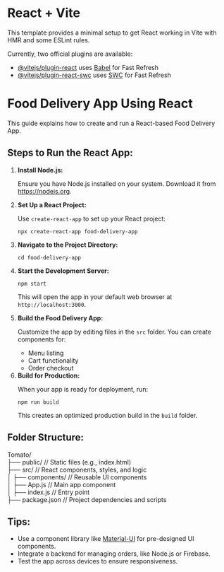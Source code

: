 # React + Vite

This template provides a minimal setup to get React working in Vite with HMR and some ESLint rules.

Currently, two official plugins are available:

- [@vitejs/plugin-react](https://github.com/vitejs/vite-plugin-react/blob/main/packages/plugin-react/README.md) uses [Babel](https://babeljs.io/) for Fast Refresh
- [@vitejs/plugin-react-swc](https://github.com/vitejs/vite-plugin-react-swc) uses [SWC](https://swc.rs/) for Fast Refresh

<p>
  <h1>Food Delivery App Using React</h1>
<p>This guide explains how to create and run a React-based Food Delivery App.</p>
<h2>Steps to Run the React App:</h2>
<ol>
  <li>
                <b>Install Node.js:</b>
                <p>Ensure you have Node.js installed on your system. Download it from <a href="https://nodejs.org" target="_blank">https://nodejs.org</a>.</p>
            </li>
            <li>
                <b>Set Up a React Project:</b>
                <p>Use <code>create-react-app</code> to set up your React project:</p>
                <pre><code>npx create-react-app food-delivery-app</code></pre>
            </li>
            <li>
                <b>Navigate to the Project Directory:</b>
                <pre><code>cd food-delivery-app</code></pre>
            </li>
            <li>
                <b>Start the Development Server:</b>
                <pre><code>npm start</code></pre>
                <p>This will open the app in your default web browser at <code>http://localhost:3000</code>.</p>
            </li>
            <li>
                <b>Build the Food Delivery App:</b>
                <p>Customize the app by editing files in the <code>src</code> folder. You can create components for:</p>
                <ul>
                    <li>Menu listing</li>
                    <li>Cart functionality</li>
                    <li>Order checkout</li>
                </ul>
            </li>
            <li>
                <b>Build for Production:</b>
                <p>When your app is ready for deployment, run:</p>
                <pre><code>npm run build</code></pre>
                <p>This creates an optimized production build in the <code>build</code> folder.</p>
            </li>
</ol>

<h2>Folder Structure:</h2>

Tomato/<br>
├── public/       // Static files (e.g., index.html)<br>
├── src/          // React components, styles, and logic<br>
│   ├── components/  // Reusable UI components<br>
│   ├── App.js       // Main app component<br>
│   ├── index.js     // Entry point<br>
├── package.json  // Project dependencies and scripts<br>

<h2>Tips:</h2>
  <ul>
            <li>Use a component library like <a href="https://mui.com/" target="_blank">Material-UI</a> for pre-designed UI components.</li>
            <li>Integrate a backend for managing orders, like Node.js or Firebase.</li>
            <li>Test the app across devices to ensure responsiveness.</li>
        </ul>
</p>
